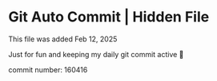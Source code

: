 # Git Auto Commit | Hidden File

This file was added Feb 12, 2025

Just for fun and keeping my daily git commit active 🤪

commit number: 160416
